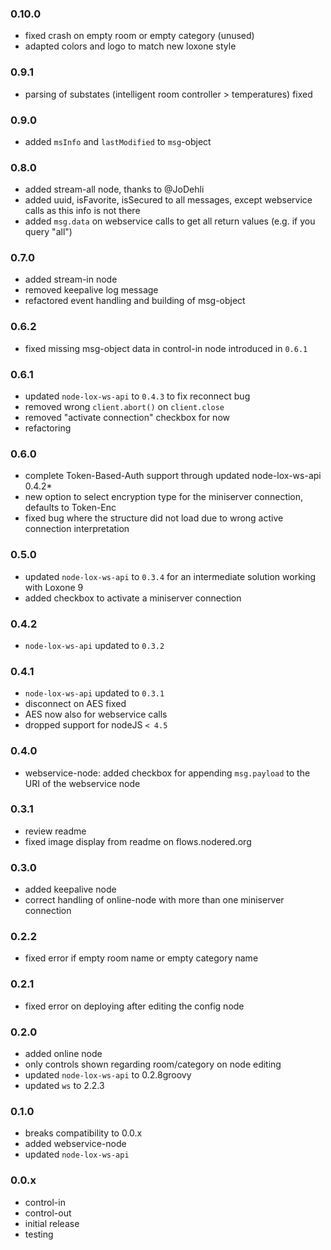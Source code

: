 ### 0.10.0
* fixed crash on empty room or empty category (unused)
* adapted colors and logo to match new loxone style

### 0.9.1
* parsing of substates (intelligent room controller > temperatures) fixed

### 0.9.0
* added `msInfo` and `lastModified` to `msg`-object

### 0.8.0
* added stream-all node, thanks to @JoDehli
* added uuid, isFavorite, isSecured to all messages, except webservice calls as this info is not there
* added `msg.data` on webservice calls to get all return values (e.g. if you query "all")

### 0.7.0
* added stream-in node
* removed keepalive log message
* refactored event handling and building of msg-object

### 0.6.2
* fixed missing msg-object data in control-in node introduced in `0.6.1`

### 0.6.1
* updated `node-lox-ws-api` to `0.4.3` to fix reconnect bug 
* removed wrong `client.abort()` on `client.close`
* removed "activate connection" checkbox for now
* refactoring

### 0.6.0
* complete Token-Based-Auth support through updated node-lox-ws-api 0.4.2*
* new option to select encryption type for the miniserver connection, defaults to Token-Enc
* fixed bug where the structure did not load due to wrong active connection interpretation

### 0.5.0
* updated `node-lox-ws-api` to `0.3.4` for an intermediate solution working with Loxone 9
* added checkbox to activate a miniserver connection

### 0.4.2
* `node-lox-ws-api` updated to `0.3.2`

### 0.4.1
* `node-lox-ws-api` updated to `0.3.1`
* disconnect on AES fixed
* AES now also for webservice calls
* dropped support for nodeJS `< 4.5`

### 0.4.0
* webservice-node: added checkbox for appending `msg.payload` to the URI of the webservice node

### 0.3.1
* review readme
* fixed image display from readme on flows.nodered.org

### 0.3.0
* added keepalive node
* correct handling of online-node with more than one miniserver connection

### 0.2.2 
* fixed error if empty room name or empty category name

### 0.2.1
* fixed error on deploying after editing the config node

### 0.2.0
* added online node
* only controls shown regarding room/category on node editing 
* updated `node-lox-ws-api` to 0.2.8groovy
* updated `ws` to 2.2.3

### 0.1.0
* breaks compatibility to 0.0.x
* added webservice-node
* updated `node-lox-ws-api`

### 0.0.x
* control-in
* control-out
* initial release
* testing
